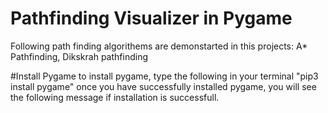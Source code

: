 # Pathfinding Visualizer in Pygame
Following path finding algorithems are demonstarted in this projects: A* Pathfinding, Dikskrah pathfinding

#Install Pygame
to install pygame, type the following in your terminal
"pip3 install pygame"
once you have successfully installed pygame, you will see the following message if installation is successfull.

